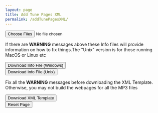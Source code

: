 ```yaml
---
layout: page
title: Add Tune Pages XML
permalink: /addTunePagesXML/
---
```

<input type="file" id="files" class='filterButton' name="files[]" multiple accept="audio/x-m4a, audio/mpeg, audio/ogg, audio/wav"/>

<output id="fileInfo" class="showTextInfo"></output>

<p>If there are <b>WARNING</b> messages above these Info files will provide information on how to fix things.The "Unix" version is for those running MacOS or Linux etc</p>

<div class="formParent">
    <div class="formChild">
        <input value='Download Info File (Windows)' type='button' class="filterButton" onclick='downloadWindowsInfo()' />
    </div>
    <div class="formChild">
        <input value='Download Info File (Unix)' type='button' class="filterButton" onclick='downloadUnixInfo()' />
    </div>
</div>

<p></p>
<p>Fix all the <b>WARNING</b> messages before downloading the XML Template. 
Otherwise, you may not build the webpages for all the MP3 files</p>

<div class="formParent">
    <div class="formChild">
        <input value='Download XML Template' type='button' class="filterButton" onclick='downloadXML()' />
    </div>
    <div class="formChild">
        <input value='Reset Page' type='button' class="filterButton" onclick='resetPage()' />
    </div>
</div>

<script  src="{{ site.js_host }}/js/musicmetadata.js"></script>

<script>
let XMLheader = `<?xml version='1.0' encoding='UTF-8' ?>
<rss version='2.0' xmlns:excerpt='http://wordpress.org/export/1.1/excerpt/'
    xmlns:content='http://purl.org/rss/1.0/modules/content/' xmlns:wfw='http://wellformedweb.org/CommentAPI/'
    xmlns:dc='http://purl.org/dc/elements/1.1/' xmlns:wp='http://wordpress.org/export/1.1/'>
    <channel>
        <title></title>
        <link></link>
        <description></description>
        <pubDate></pubDate>
        <language></language>
        <wp:wxr_version>1.1</wp:wxr_version>
        <wp:base_site_url></wp:base_site_url>
        <wp:base_blog_url></wp:base_blog_url>
        <generator>https://wordpress.org/?v=5.5.1</generator>
`;
let XMLbody = '';
let XMLfooter = `
    </channel>
</rss>
`;
let fileInfo = document.getElementById('fileInfo');
fileInfo.innerHTML = 'Waiting for MP3 selection';
let infoFileUnix = '';
let infoFileWindows = '';

// Check for the various File API support.
if (window.File && window.FileReader && window.FileList && window.Blob) {
    document.getElementById('files').addEventListener('change', handleAudioFileSelect, false);
} else {
    alert('The File APIs are not fully supported in this browser.');
}

function handleAudioFileSelect(evt) {
    evt.stopPropagation();
    evt.preventDefault();

    let files = evt.target.files; // FileList object.
    fileInfo.innerHTML = '';

    // files is a FileList of File objects. List some properties.
    for (let i = 0, f; f = files[i]; i++) {
        let reader = new FileReader();
        reader.onload = function(e) {
            if (this.result.includes('audio')) {
                addTuneData(f);
            } else {
                fileInfo.innerHTML += `<p>${f.name} - unsupported file type</p>`;
            }
        };
        reader.readAsDataURL(f);
    }
}

function addTuneData(data) {
    musicmetadata(data, function (err, result) {
        if (err) {
            throw err;
        }
        
        let title = null;
        if (result.title) {
            title = result.title;
        } else {
            fileInfo.innerHTML += `<p>WARNING: ${data.name}: "Title" ID3 tag not found</p>`;
            infoFileUnix += `${data.name}: "Title" ID3 tag not found\n`;
            infoFileWindows += `${data.name}: "Title" ID3 tag not found\n`;
        }

        let tutor = null;
        if (result.artist[0]) {
            tutor = result.artist[0];
        } else {
            fileInfo.innerHTML += `<p>WARNING: ${data.name}: "Artist" ID3 tag not found</p>`;
            infoFileUnix +=`${data.name}: "Artist" ID3 tag not found\n`;
            infoFileWindows +=`${data.name}: "Artist" ID3 tag not found\n`;
        }

        let year = null;
        if (result.year) {
            year = result.year;
        } else {
            fileInfo.innerHTML += `<p>WARNING: ${data.name}: "Year" ID3 tag not found</p>`;
            infoFileUnix += `${data.name}: "Year" ID3 tag not found\n`;
            infoFileWindows += `${data.name}: "Year" ID3 tag not found\n`;
        }

        let instrument = null;
        if (result.genre[0]) {
            instrument = result.genre[0];
        } else {
            fileInfo.innerHTML += `<p>WARNING: ${data.name}: "Genre" ID3 tag not found - this tag used for the "Instrument"</p>`;
            infoFileUnix += `${data.name}: "Genre" ID3 tag not found - this tag used for the "Instrument"\n`;
            infoFileWindows += `${data.name}: "Genre" ID3 tag not found - this tag used for the "Instrument"\n`;
        }

        if (title && tutor && year && instrument) {
            let dateTime = new Date();
            let monthNumber = dateTime.getMonth() + 1;
            let dayNumber = dateTime.getDate();
            dateTime = new Date(year, monthNumber - 1 , dayNumber);
            monthNumber = monthNumber.toString().padStart(2,0);
            dayNumber = dayNumber.toString().padStart(2,0);
            let monthName = dateTime.toLocaleString('default', { month: 'short' })
            let dayName = dateTime.toLocaleString('default', { weekday: 'short' })

            let postName = wssTools.slugify(title + '-' + year + '-' + instrument);
            let mp3FileName = postName + '.mp3';

            fileInfo.innerHTML += `<p>Tags found:</p><ul><li>${title}:${tutor}:${year}:${instrument}</li></ul>`;

            XMLbody += `
        <item>
            <title>${title} - ${instrument}</title>
            <pubDate>${dayName}, ${dayNumber} ${monthName} ${year} 00:00:01 +0000</pubDate>
            <dc:creator>archive</dc:creator>
            <guid isPermaLink='false'></guid>
            <description></description>
            <content:encoded>
            <![CDATA[ <!-- wp:columns --> <div class="wp-block-columns"><!-- wp:column width: 25% --> <div class="wp-block-column" style="flex-basis:25%"><!-- wp:list --> <ul><li>${tutor}</li><li>${instrument}</li><li>${year}</li></ul> <!-- /wp:list --></div> <!-- /wp:column --> <!-- wp:column width: 50% --> <div class="wp-block-column" style="flex-basis:50%"></div> <!-- /wp:column --> <!-- wp:column width: 25% --> <div class="wp-block-column" style="flex-basis:25%"><!-- wp:shortcode --> [download_mp3]/wp-content/uploads/ceol-aneas/${year}/${mp3FileName}[/download_mp3] <!-- /wp:shortcode --></div> <!-- /wp:column --></div> <!-- /wp:columns --> <!-- wp:shortcode --> [choon]/wp-content/uploads/ceol-aneas/${year}/${mp3FileName}[/choon] <!-- /wp:shortcode --> ]]>
            </content:encoded>
            <wp:post_id></wp:post_id>
            <wp:post_date>${year}-${monthNumber}-${dayNumber} 00:00:01</wp:post_date>
            <wp:post_date_gmt>${year}-${monthNumber}-${dayNumber} 00:00:01</wp:post_date_gmt>
            <wp:comment_status>closed</wp:comment_status>
            <wp:ping_status>closed</wp:ping_status>
            <wp:post_name>${postName}</wp:post_name>
            <wp:status>publish</wp:status>
            <wp:post_parent></wp:post_parent>
            <wp:menu_order></wp:menu_order>
            <wp:post_type>page</wp:post_type>
            <wp:post_password></wp:post_password>
            <wp:is_sticky>0</wp:is_sticky>
        </item>
`;

            if (data.name != mp3FileName) {
                fileInfo.innerHTML += `<h3>WARNING</h3>
                <ul><li>Rename MP3 file '${data.name}' to '${mp3FileName}'</li></ul>`;
                infoFileUnix += `mv ${data.name} ${mp3FileName}\n`;
                infoFileWindows += `rename ${data.name} ${mp3FileName}\n`;
            }
        } else {
            fileInfo.innerHTML += "<p>WARNING: MP3 file not processed - fix missing ID3 tags</p>";
        }
    });
}

function downloadXML() {
    let XMLcontent = XMLheader + XMLbody + XMLfooter;
    wssTools.downloadFile("tunePagesTemplate.xml", XMLcontent);
}

function downloadUnixInfo() {
    wssTools.downloadFile("tunePagesInfoUnix.txt", infoFileUnix);

}

function downloadWindowsInfo() {
    wssTools.downloadFile("tunePagesInfoWindows.txt", infoFileWindows);
}

function resetPage () {
    infoFileWindows = '';
    infoFileUnix = '';
    XMLbody = '';
    document.getElementById("files").innerHTML = '';
    fileInfo.innerHTML = 'Waiting for MP3 selection';
}
</script>
